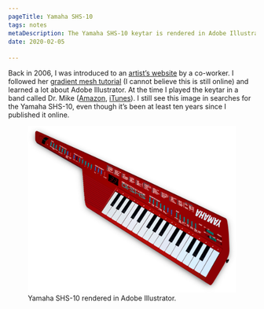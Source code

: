 ```yaml
---
pageTitle: Yamaha SHS-10
tags: notes
metaDescription: The Yamaha SHS-10 keytar is rendered in Adobe Illustrator. Created in about 2006. 
date: 2020-02-05

---
```

<span class="dropcap">B</span>ack in 2006, I was introduced to an [artist’s website](http://lifeinvector.com) by a co-worker. I followed her [gradient mesh tutorial](http://lifeinvector.com/downloads/) (I cannot believe this is still online) and learned a lot about Adobe Illustrator. At the time I played the keytar in a band called Dr. Mike (<a href="https://www.amazon.com/Mighty-Love-Dr-Mike/dp/B000FSMMNK/">Amazon</a>,  <a href="https://itunes.apple.com/us/album/a-mighty-love/97175026">iTunes</a>). I still see this image in searches for the Yamaha SHS-10, even though it’s been at least ten years since I published it online. 

<figure>
    <img src="/images/keytar/yamaha-shs-10.png" alt="Yamaha SHS-10 Keytar">
    <figcaption>Yamaha SHS-10 rendered in Adobe Illustrator.</figcaption>
</figure>